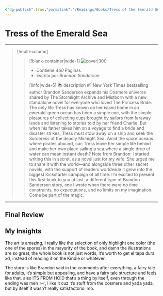 ```yaml
---
{"dg-publish":true,"permalink":"/Readings/Books/Tress of the Emerald Sea/","title":"Tress of the Emerald Sea","tags":["Book","Referencia",""],"created":"2023-08-22T23:47:15.088-05:00","updated":"2023-09-08T19:36:22.289-05:00"}
---
```



# Tress of the Emerald Sea
- - -
> [!multi-column]
> 
> > [!blank-container|wide-1]
> >  ![cover|300](http://books.google.com/books/content?id=EzSiEAAAQBAJ&printsec=frontcover&img=1&zoom=1&edge=curl&source=gbs_api)
> >- Contiene *460* Páginas
> >- Escrito por *Brandon Sanderson*
> 
> > [!info|wide-5] 📚 description
> > #1 New York Times bestselling author Brandon Sanderson expands his Cosmere universe shared by The Stormlight Archive and Mistborn with a new standalone novel for everyone who loved The Princess Bride. The only life Tress has known on her island home in an emerald-green ocean has been a simple one, with the simple pleasures of collecting cups brought by sailors from faraway lands and listening to stories told by her friend Charlie. But when his father takes him on a voyage to find a bride and disaster strikes, Tress must stow away on a ship and seek the Sorceress of the deadly Midnight Sea. Amid the spore oceans where pirates abound, can Tress leave her simple life behind and make her own place sailing a sea where a single drop of water can mean instant death? Note from Brandon: I started writing this in secret, as a novel just for my wife. She urged me to share it with the world—and alongside three other secret novels, with the support of readers worldwide it grew into the biggest Kickstarter campaign of all time. I’m excited to present this first book to you at last: a different type of Brandon Sanderson story, one I wrote when there were no time constraints, no expectations, and no limits on my imagination. Come be part of the magic.
> 

- - -

## Final Review

## My Insights
The art is amazing, I really like the selection of only highlight one color (the one of the spores) in the mayority of the book, and damn the illustrations are so great, the whole book is not just words, it’s worth to get el tapa dura xd, instead of reading it on the Kindle or whatever.

The story is like Brandon said in the comments after everything, a fairy tale for adults, it’s simple but appealing, and have a fairy tale structure and feels like that. also ITS FROM HOID that’s a thing by itself, even through the ending was meh ><, I like it cuz it’s stuff from the cosmere and yada yada, but by itself it wasn’t really satisfactorio imo.
